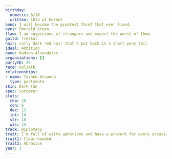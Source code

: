 ```yaml
---
birthday:
  numeric: 6/18
  written: 18th of Korent
bond: I will become the greatest thief that ever lived.
eyes: Emerald Green
flaw: I am suspicious of strangers and expect the worst of them.
guild: Treskal
hair: curly dark red hair that's put back in a short pony tail
ideal: Ambition
name: Hudsen Aluendalee
organizations: []
partyID: 39
race: Goliath
relationships:
- name: Yoshen Arcaena
  type: partymate
skin: Dark Tan
spec: Sorcerer
stats:
  cha: 16
  con: 6
  dex: 13
  int: 14
  str: 16
  wis: 14
track: Diplomacy
trait: I'm full of witty aphorisms and have a proverb for every occasion.
trait1: Clear-headed
trait2: Abrasive
year: 3
---
```

